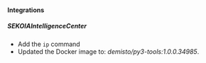 
#### Integrations
##### SEKOIAIntelligenceCenter
- Add the `ip` command
- Updated the Docker image to: *demisto/py3-tools:1.0.0.34985*.